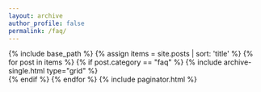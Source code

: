 ```yaml
---
layout: archive
author_profile: false
permalink: /faq/
---
```


{% include base_path %}
{% assign items = site.posts | sort: 'title' %}
{% for post in items %}
{% if post.category == "faq" %}
  {% include archive-single.html type="grid" %}      
{% endif %}
{% endfor %}
{% include paginator.html %}
